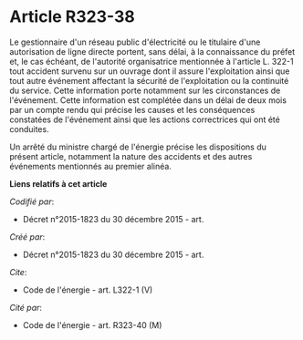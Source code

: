 # Article R323-38

Le gestionnaire d'un réseau public d'électricité ou le titulaire d'une autorisation de ligne directe portent, sans délai, à
la connaissance du préfet et, le cas échéant, de l'autorité organisatrice mentionnée à l'article L. 322-1 tout accident
survenu sur un ouvrage dont il assure l'exploitation ainsi que tout autre événement affectant la sécurité de l'exploitation
ou la continuité du service. Cette information porte notamment sur les circonstances de l'événement. Cette information est
complétée dans un délai de deux mois par un compte rendu qui précise les causes et les conséquences constatées de l'événement
ainsi que les actions correctrices qui ont été conduites.

Un arrêté du ministre chargé de l'énergie précise les dispositions du présent article, notamment la nature des accidents et
des autres événements mentionnés au premier alinéa.

**Liens relatifs à cet article**

_Codifié par_:

  - Décret n°2015-1823 du 30 décembre 2015 - art.

_Créé par_:

  - Décret n°2015-1823 du 30 décembre 2015 - art.

_Cite_:

  - Code de l'énergie - art. L322-1 (V)

_Cité par_:

  - Code de l'énergie - art. R323-40 (M)
